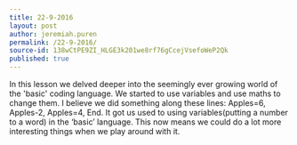 ```yaml
---
title: 22-9-2016
layout: post
author: jeremiah.puren
permalink: /22-9-2016/
source-id: 138wCtPE9ZI_HLGE3k201we8rf76gCcejVsefoWeP2Qk
published: true
---
```

In this lesson we delved deeper into the seemingly ever growing world of the 'basic' coding language. We started to use variables and use maths to change them. I believe we did something along these lines: Apples=6, Apples-2, Apples=4, End. It got us used to using variables(putting a number to a word) in the ‘basic’ language. This now means we could do a lot more interesting things when we play around with it.

